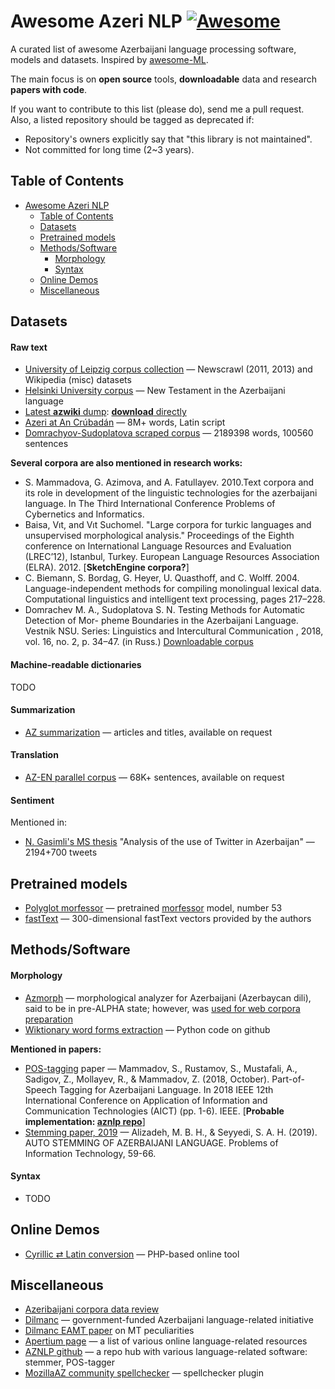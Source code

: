 # Awesome Azeri NLP [![Awesome](https://cdn.rawgit.com/sindresorhus/awesome/d7305f38d29fed78fa85652e3a63e154dd8e8829/media/badge.svg)](https://github.com/sindresorhus/awesome)

A curated list of awesome Azerbaijani language processing software, models and datasets. Inspired by [awesome-ML](https://github.com/josephmisiti/awesome-machine-learning). 

The main focus is on **open source** tools, **downloadable** data and research **papers with code**.

If you want to contribute to this list (please do), send me a pull request.
Also, a listed repository should be tagged as deprecated if:

* Repository's owners explicitly say that "this library is not maintained".
* Not committed for long time (2~3 years).

## Table of Contents
<!-- MarkdownTOC depth=3 -->
- [Awesome Azeri NLP](#awesome-azeri-nlp)
  - [Table of Contents](#table-of-contents)
  - [Datasets](#data)
  - [Pretrained models](#pretrained-models)
  - [Methods/Software](#software)
      - [Morphology](#morphology-s)
      - [Syntax](#syntax-s)
  - [Online Demos](#demos)
  - [Miscellaneous](#misc)
<!-- /MarkdownTOC -->

<a name="data"></a>
## Datasets

#### Raw text
* [University of Leipzig corpus collection](https://cls.corpora.uni-leipzig.de/en?corpusLanguage=aze#tblselect) — Newscrawl (2011, 2013) and Wikipedia (misc) datasets
* [Helsinki University corpus](http://www.ling.helsinki.fi/uhlcs/readme-all/README-turkic-lgs.html#C21) — New Testament in the Azerbaijani language
* [Latest **azwiki** dump](https://dumps.wikimedia.org/azwiki/latest/): [**download** directly](https://dumps.wikimedia.org/azwiki/latest/azwiki-latest-pages-articles.xml.bz2)
* [Azeri at An Crúbadán](http://crubadan.org/languages/az) — 8M+ words, Latin script
* [Domrachyov-Sudoplatova scraped corpus](https://github.com/svetlana21/Nutch_parser/) — 2189398 words, 100560 sentences

**Several corpora are also mentioned in research works:**
* S. Mammadova, G. Azimova, and A. Fatullayev. 2010.Text corpora and its role in development of the linguistic technologies for the azerbaijani language.  In The Third International Conference Problems of Cybernetics and Informatics.
* Baisa, Vıt, and Vıt Suchomel. "Large corpora for turkic languages and unsupervised morphological analysis." Proceedings of the Eighth conference on International Language Resources and Evaluation (LREC’12), Istanbul, Turkey. European Language Resources Association (ELRA). 2012. [**SketchEngine corpora?**]
* C. Biemann, S. Bordag, G. Heyer, U. Quasthoff, and C. Wolff. 2004. Language-independent  methods  for compiling monolingual lexical data. Computational linguistics and intelligent text processing, pages 217–228.
* Domrachev M. A., Sudoplatova S. N. Testing Methods for Automatic Detection of Mor-
pheme Boundaries in the Azerbaijani Language. Vestnik NSU. Series: Linguistics and Intercultural
Communication , 2018, vol. 16, no. 2, p. 34–47. (in Russ.) [Downloadable corpus](https://github.com/svetlana21/Nutch_parser/)

#### Machine-readable dictionaries
TODO

#### Summarization
* [AZ summarization](https://github.com/derintelligence/az-summarization) — articles and titles, available on request

#### Translation
* [AZ-EN parallel corpus](https://github.com/derintelligence/en-az-parallel-corpus)  — 68K+ sentences, available on request

#### Sentiment
Mentioned in:
* [N. Gasimli's MS thesis](https://www.academia.edu/32330261/Analysis_of_the_use_of_Twitter_in_Azerbaijan) "Analysis of the use of Twitter in Azerbaijan"  —  2194+700 tweets

<a name="pretrained-models"></a>
## Pretrained models
* [Polyglot morfessor](https://github.com/aboSamoor/polyglot/blob/master/docs/MorphologicalAnalysis.rst) —  pretrained [morfessor](http://www.cis.hut.fi/cis/projects/morpho/) model, number 53
* [fastText](https://fasttext.cc/docs/en/crawl-vectors.html) — 300-dimensional fastText vectors provided by the authors


<a name="software"></a>
## Methods/Software

#### Morphology <a name="morphology-s"></a>
* [Azmorph](http://wiki.apertium.org/wiki/Azmorph) — morphological analyzer for Azerbaijani (Azerbaycan dili), said to be in pre-ALPHA state; however, was [used for web corpora preparation](https://www.sketchengine.eu/wp-content/uploads/Large_Corpora_for_turkic_2012.pdf)
* [Wiktionary word forms extraction](https://github.com/svetlana21/az_morphology) — Python code on github

**Mentioned in papers:**
* [POS-tagging](https://www.researchgate.net/publication/334074082_Part-of-Speech_Tagging_for_Azerbaijani_Language) paper  —  Mammadov, S., Rustamov, S., Mustafali, A., Sadigov, Z., Mollayev, R., & Mammadov, Z. (2018, October). Part-of-Speech Tagging for Azerbaijani Language. In 2018 IEEE 12th International Conference on Application of Information and Communication Technologies (AICT) (pp. 1-6). IEEE. [**Probable implementation: [aznlp repo](https://github.com/aznlp/azerbaijani-language-pos-tagger)**]
* [Stemming paper, 2019](https://jpit.az/en/journals/227/) — Alizadeh, M. B. H., & Seyyedi, S. A. H. (2019). AUTO STEMMING OF AZERBAIJANI LANGUAGE. Problems of Information Technology, 59-66.

#### Syntax <a name="syntax-s"></a>
* TODO

<a name="demos"></a>
## Online Demos
* [Cyrillic ⇄ Latin conversion](http://www.ismanov.com/Projects/CyrLatConverter/index.php)  — PHP-based online tool

<a name="misc"></a>
## Miscellaneous
* [Azeribaijani corpora data review](https://www.elibrary.ru/item.asp?id=37146771&) 
* [Dilmanc](http://dilmanc.az/en/project/about)  — government-funded Azerbaijani language-related initiative
* [Dilmanc EAMT paper](http://dilmanc.az/pdf/EAMT-2008-Fatullayev.pdf) on MT peculiarities
* [Apertium page](http://wiki.apertium.org/wiki/Azerbaijani) — a list of various online language-related resources 
* [AZNLP github](https://github.com/aznlp) — a repo hub with various language-related software: stemmer, POS-tagger
* [MozillaAZ community spellchecker](https://github.com/mozillaz/spellchecker) — spellchecker plugin
